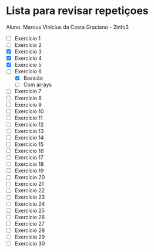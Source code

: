 # Lista para revisar repetiçoes

Aluno: Marcus Vinícius da Costa Graciano - 2info3

- [ ] Exercício 1
- [ ] Exercício 2
- [x] Exercício 3
- [x] Exercício 4
- [x] Exercício 5
- [ ] Exercício 6
  - [x] Basicão
  - [ ] Com arrays
  
- [ ] Exercício 7
- [ ] Exercício 8
- [ ] Exercício 9
- [ ] Exercício 10
- [ ] Exercício 11
- [ ] Exercício 12
- [ ] Exercício 13
- [ ] Exercício 14
- [ ] Exercício 15
- [ ] Exercício 16
- [ ] Exercício 17
- [ ] Exercício 18
- [ ] Exercício 19
- [ ] Exercício 20
- [ ] Exercício 21
- [ ] Exercício 22
- [ ] Exercício 23
- [ ] Exercício 24
- [ ] Exercício 25
- [ ] Exercício 26
- [ ] Exercício 27
- [ ] Exercício 28
- [ ] Exercício 29
- [ ] Exercício 30
